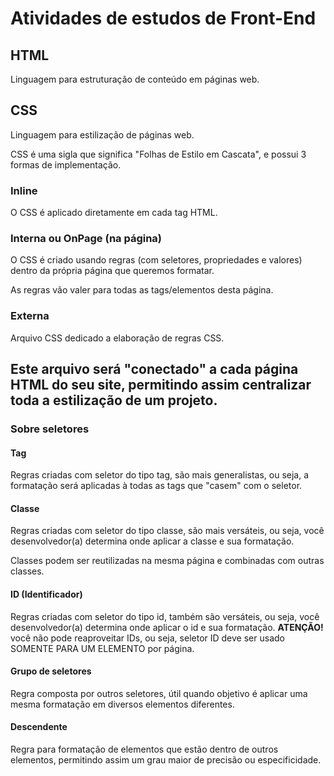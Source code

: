 # Atividades de estudos de Front-End

## HTML

Linguagem para estruturação de conteúdo em páginas web.

## CSS

Linguagem para estilização de páginas web.

CSS é uma sigla que significa "Folhas de Estilo em Cascata", e possui 3 formas de implementação.

### Inline

O CSS é aplicado diretamente em cada tag HTML.

### Interna ou OnPage (na página)

O CSS é criado usando regras (com seletores, propriedades e valores) dentro da própria página que queremos formatar.

As regras vão valer para todas as tags/elementos desta página.

### Externa

Arquivo CSS dedicado a elaboração de regras CSS.

Este arquivo será "conectado" a cada página HTML do seu site, permitindo assim centralizar toda a estilização de um projeto.
---

### Sobre seletores

#### Tag

Regras criadas com seletor do tipo tag, são mais generalistas, ou seja, a formatação será aplicadas à todas as tags que "casem" com o seletor.

#### Classe

Regras criadas com seletor do tipo classe, são mais versáteis, ou seja, você desenvolvedor(a) determina onde aplicar a classe e sua formatação.

Classes podem ser reutilizadas na mesma página e combinadas com outras classes.

#### ID (Identificador)

Regras criadas com seletor do tipo id, também são versáteis, ou seja, você desenvolvedor(a) determina onde aplicar o id e sua formatação. **ATENÇÃO!** você não pode reaproveitar IDs, ou seja, seletor ID deve ser usado SOMENTE PARA UM ELEMENTO por página.

#### Grupo de seletores

Regra composta por outros seletores, útil quando objetivo é aplicar uma mesma formatação em diversos elementos diferentes.


#### Descendente

Regra para formatação de elementos que estão dentro de outros elementos, permitindo assim um grau maior de precisão ou especificidade.
